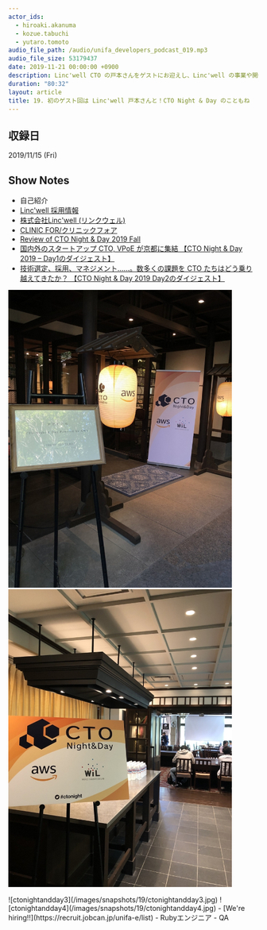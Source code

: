 ```yaml
---
actor_ids:
  - hiroaki.akanuma
  - kozue.tabuchi
  - yutaro.tomoto
audio_file_path: /audio/unifa_developers_podcast_019.mp3
audio_file_size: 53179437
date: 2019-11-21 00:00:00 +0900
description: Linc'well CTO の戸本さんをゲストにお迎えし、Linc'well の事業や開発についてと、赤沼と戸本さんが繋がるきっかけとなった CTO Night & Day について話しました。
duration: "80:32"
layout: article
title: 19. 初のゲスト回は Linc'well 戸本さんと！CTO Night & Day のこともね
---
```


## 収録日

2019/11/15 (Fri)

## Show Notes

- 自己紹介
- [Linc'well 採用情報](https://linc-well.com/recruit)
- [株式会社Linc'well (リンクウェル)](https://www.wantedly.com/companies/linc-well)
- [CLINIC FOR/クリニックフォア](https://www.clinicfor.life/)
- [Review of CTO Night & Day 2019 Fall](https://tech.unifa-e.com/entry/2019/10/15/164707)
- [国内外のスタートアップ CTO, VPoE が京都に集結 【CTO Night & Day 2019 – Day1のダイジェスト】](https://aws.amazon.com/jp/blogs/startup/event-report-ctonightandday2019-day1-summary/)
- [技術選定、採用、マネジメント……。数多くの課題を CTO たちはどう乗り越えてきたか？ 【CTO Night & Day 2019 Day2のダイジェスト】](https://aws.amazon.com/jp/blogs/startup/event-report-ctonightandday2019-day2-summary/)
<p>
  <img src="/images/snapshots/19/ctonightandday1.jpg" width="450">
  <img src="/images/snapshots/19/ctonightandday2.jpg" width="450">
</p>
![ctonightandday3](/images/snapshots/19/ctonightandday3.jpg)
![ctonightandday4](/images/snapshots/19/ctonightandday4.jpg)
- [We're hiring!!](https://recruit.jobcan.jp/unifa-e/list)
  - Rubyエンジニア
  - QA
